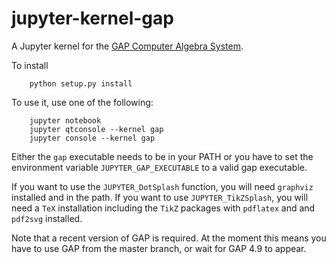 # jupyter-kernel-gap

A Jupyter kernel for the [GAP Computer Algebra System](https://www.gap-system.org/).

To install

```shell
    python setup.py install
```

To use it, use one of the following:

```shell
    jupyter notebook
    jupyter qtconsole --kernel gap
    jupyter console --kernel gap
```

Either the `gap` executable needs to be in your PATH or you have to set the environment
variable `JUPYTER_GAP_EXECUTABLE` to a valid gap executable.

If you want to use the `JUPYTER_DotSplash` function, you will need `graphviz` installed
and in the path. If you want to use `JUPYTER_TikZSplash`, you will need a `TeX` installation
including the `TikZ` packages with `pdflatex` and and `pdf2svg` installed.

Note that a recent version of GAP is required. At the moment this means you have to use GAP
from the master branch, or wait for GAP 4.9 to appear. 
